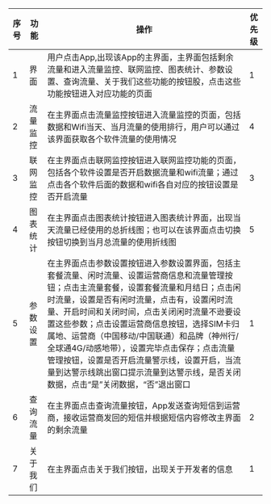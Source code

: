 序号 | 功能 | 操作 | 优先级
---- | ---- | ---- | ------
1 | 界面 | 用户点击App,出现该App的主界面，主界面包括剩余流量和进入流量监控、联网监控、图表统计、参数设置、查询流量、关于我们这些功能的按钮股，点击这些功能按钮进入对应功能的页面 | 1
2 | 流量监控 | 在主界面点击流量监控按钮进入流量监控的页面，包括数据和Wifi当天、当月流量的使用排行，用户可以通过该界面获取各个软件流量的使用情况 | 4
3 | 联网监控 | 在主界面点击联网监控按钮进入联网监控功能的页面，包括各个软件设置是否开启数据流量和wifi流量；通过点击各个软件后面的数据和wifi各自对应的按钮设置是否开启流量 | 3
4 | 图表统计 | 在主界面点击图表统计按钮进入图表统计界面，出现当天流量已经使用的总折线图；也可以在该界面点击切换按钮切换到当月总流量的使用折线图 | 5
5 | 参数设置 | 在主界面点击参数设置按钮进入参数设置界面，包括主套餐流量、闲时流量、设置运营商信息和流量管理按钮；点击主流量套餐，设置套餐流量和月结日；点击闲时流量，设置是否有闲时流量，点击有，设置闲时流量、开启时间和关闭时间，点击关闭闲时流量不逊要设置这些参数；点击设置运营商信息按钮，选择SIM卡归属地、运营商（中国移动/中国联通）和品牌（神州行/全球通4G/动感地带），设置完毕点击保存；点击流量管理按钮，设置是否开启流量警示线，设置开启，当流量到达警示线跳出窗口提示流量到达警示线，是否关闭数据，点击“是”关闭数据，“否”退出窗口 | 1
6 | 查询流量 | 在主界面点击查询流量按钮，App发送查询短信到运营商，接收运营商发回的短信并根据短信内容修改主界面的剩余流量 | 2
7 | 关于我们 | 在主界面点击关于我们按钮，出现关于开发者的信息 | 1

